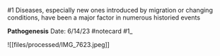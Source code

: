 #1
Diseases, especially new ones introduced by migration or changing conditions, have been a major factor in numerous historied events


**Pathogenesis** 
Date: 6/14/23
 #notecard
 #1_ 

![[files/processed/IMG_7623.jpeg]]